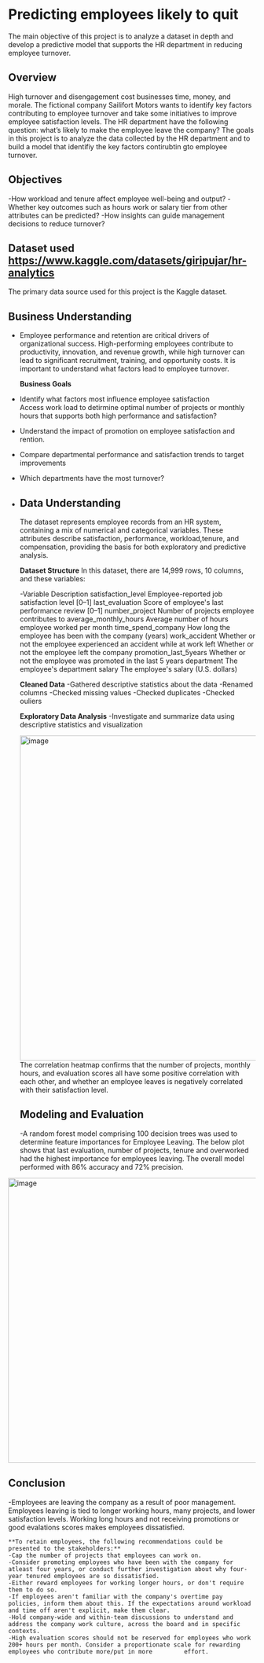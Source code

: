 # Predicting employees likely to quit
The main objective of this project is to analyze a dataset in depth and develop a predictive model that supports the HR department in reducing employee turnover.

## Overview
High turnover and disengagement cost businesses time, money, and morale. The fictional company Sailifort Motors wants to identify key factors contributing to employee turnover and take some initiatives to improve employee satisfaction levels. The HR department have the following question: what’s likely to make the employee leave the company? The goals in this project is to analyze the data collected by the HR department and to build a model that identifiy the key factors contirubtin gto employee turnover. 

## Objectives 
-How workload and tenure affect employee well-being and output?
-Whether key outcomes such as hours work or salary tier from other attributes can be predicted?
-How insights can guide management decisions to reduce turnover? 
 
## Dataset used **https://www.kaggle.com/datasets/giripujar/hr-analytics**
The primary data source used for this project is the Kaggle dataset. 

## Business Understanding
- Employee performance and retention are critical drivers of organizational success. High-performing employees contribute to productivity, innovation, and revenue growth, while high
  turnover can lead to significant recruitment, training, and opportunity costs. It is important to understand what factors lead to employee turnover.
   
  **Business Goals** 
- Identify what factors most influence employee satisfaction  
  Access work load to detirmine optimal number of projects or monthly hours that supports both high performance and satisfaction?
- Understand the impact of promotion on employee satisfaction and rention. 
- Compare departmental performance and satisfaction trends to target improvements
- Which departments have the most turnover?
- 
  ## Data Understanding
  The dataset represents employee records from an HR system, containing a mix of numerical and categorical variables. These attributes describe satisfaction, performance,                   workload,tenure, and compensation, providing the basis for both exploratory and predictive analysis.

  **Dataset Structure**
  In this dataset, there are 14,999 rows, 10 columns, and these variables:

  -Variable	Description
   satisfaction_level	          Employee-reported job satisfaction level [0–1]
   last_evaluation	             Score of employee's last performance review [0–1]
   number_project	              Number of projects employee contributes to
   average_monthly_hours	       Average number of hours employee worked per month
   time_spend_company	          How long the employee has been with the company (years)
   work_accident	               Whether or not the employee experienced an accident while at work
   left	                        Whether or not the employee left the company
   promotion_last_5years	       Whether or not the employee was promoted in the last 5 years
   department	                  The employee's department
   salary                       The employee's salary (U.S. dollars)

  **Cleaned Data**
  -Gathered descriptive statistics about the data
  -Renamed columns
  -Checked missing values
  -Checked duplicates
  -Checked ouliers
  
  **Exploratory Data Analysis**
  -Investigate and summarize data using descriptive statistics and visualization

  <img width="976" height="662" alt="image" src="https://github.com/user-attachments/assets/61254cd3-e3ea-4811-aa9a-76d7d02340e4" />
  The correlation heatmap confirms that the number of projects, monthly hours, and evaluation scores all have some positive correlation with each other, and whether an employee leaves is   negatively correlated with their satisfaction level.

  ## Modeling and Evaluation
  -A random forest model comprising 100 decision trees was used to determine feature importances for Employee Leaving.  The below plot shows that last evaluation, number of projects, tenure and overworked had the highest importance for employees leaving. The overall model performed with 86% accuracy and 72% precision.

<img width="1023" height="580" alt="image" src="https://github.com/user-attachments/assets/d022a524-1188-41c3-87bc-a2b9fb49a17b" />


   ## Conclusion
   -Employees are leaving the company as a result of poor management. Employees leaving is tied to longer working hours, many projects, and lower satisfaction levels. Working long hours and not receiving promotions or good evalations scores makes employees dissatisfied.
  
    **To retain employees, the following recommendations could be presented to the stakeholders:**
    -Cap the number of projects that employees can work on.
    -Consider promoting employees who have been with the company for atleast four years, or conduct further investigation about why four-year tenured employees are so dissatisfied.
    -Either reward employees for working longer hours, or don't require them to do so.
	-If employees aren't familiar with the company's overtime pay policies, inform them about this. If the expectations around workload and time off aren't explicit, make them clear.
    -Hold company-wide and within-team discussions to understand and address the company work culture, across the board and in specific contexts.
    -High evaluation scores should not be reserved for employees who work 200+ hours per month. Consider a proportionate scale for rewarding employees who contribute more/put in more         effort. 

  

  
  

  
